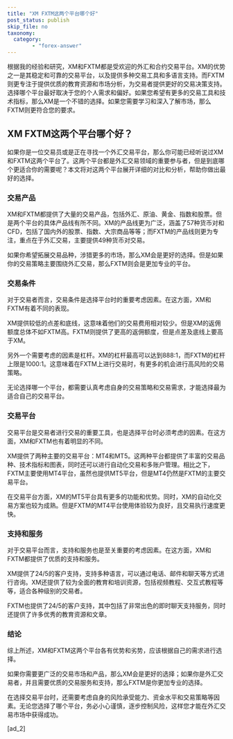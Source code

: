 ```yaml
---
title: "XM FXTM这两个平台哪个好"
post_status: publish
skip_file: no
taxonomy:
  category:
        - "forex-answer"
---
```


根据我的经验和研究，XM和FXTM都是受欢迎的外汇和合约交易平台。XM的优势之一是其稳定和可靠的交易平台，以及提供多种交易工具和多语言支持。而FXTM则更专注于提供优质的教育资源和市场分析，为交易者提供更好的交易决策支持。选择哪个平台最好取决于您的个人需求和偏好。如果您希望有更多的交易工具和技术指标，那么XM是一个不错的选择。如果您需要学习和深入了解市场，那么FXTM则更符合您的要求。

## XM FXTM这两个平台哪个好？

如果你是一位交易员或是正在寻找一个外汇交易平台，那么你可能已经听说过XM和FXTM这两个平台了。这两个平台都是外汇交易领域的重要参与者，但是到底哪个更适合你的需要呢？本文将对这两个平台展开详细的对比和分析，帮助你做出最好的选择。

### 交易产品

XM和FXTM都提供了大量的交易产品，包括外汇、原油、黄金、指数和股票。但是两个平台的具体产品线有所不同。XM的产品线更为广泛，涵盖了57种货币对和CFD，包括了国内外的股票、指数、大宗商品等等；而FXTM的产品线则更为专注，重点在于外汇交易，主要提供49种货币对交易。

如果你希望拓展交易品种，涉猎更多的市场，那么XM会是更好的选择。但是如果你的交易策略主要围绕外汇交易，那么FXTM则会是更加专业的平台。

### 交易条件

对于交易者而言，交易条件是选择平台时的重要考虑因素。在这方面，XM和FXTM有着不同的表现。

XM提供较低的点差和底线，这意味着他们的交易费用相对较少。但是XM的返佣额度总体不如FXTM高。FXTM则提供了更高的返佣额度，但是点差及底线上要高于XM。

另外一个需要考虑的因素是杠杆。XM的杠杆最高可以达到888:1，而FXTM的杠杆上限是1000:1。这意味着在FXTM上进行交易时，有更多的机会进行高风险的交易策略。

无论选择哪一个平台，都需要认真考虑自身的交易策略和交易需求，才能选择最为适合自己的交易平台。

### 交易平台

交易平台是交易者进行交易的重要工具，也是选择平台时必须考虑的因素。在这方面，XM和FXTM也有着明显的不同。

XM提供了两种主要的交易平台：MT4和MT5。这两种平台都提供了丰富的交易品种、技术指标和图表，同时还可以进行自动化交易和多账户管理。相比之下，FXTM主要使用MT4平台，虽然也提供MT5平台，但是MT4仍然是FXTM的主要交易平台。

在交易平台方面，XM的MT5平台具有更多的功能和优势。同时，XM的自动化交易方案也较为成熟。但是FXTM的MT4平台使用体验较为良好，且交易执行速度更快。

### 支持和服务

对于交易平台而言，支持和服务也是至关重要的考虑因素。在这方面，XM和FXTM都提供了优质的支持和服务。

XM提供了24/5的客户支持，支持多种语言，可以通过电话、邮件和聊天等方式进行咨询。XM还提供了较为全面的教育和培训资源，包括视频教程、交互式教程等等，适合各种级别的交易者。

FXTM也提供了24/5的客户支持，其中包括了非常出色的即时聊天支持服务，同时还提供了许多优秀的教育资源和文章。

### 结论

综上所述，XM和FXTM这两个平台各有优势和劣势，应该根据自己的需求进行选择。

如果你需要更广泛的交易市场和产品，那么XM会是更好的选择；如果你是外汇交易者，并且需要优质的交易服务和支持，那么FXTM是你更加专业的选择。

在选择交易平台时，还需要考虑自身的风险承受能力、资金水平和交易策略等因素。无论您选择了哪个平台，务必小心谨慎，逐步控制风险，这样您才能在外汇交易市场中获得成功。

\[ad\_2\]
